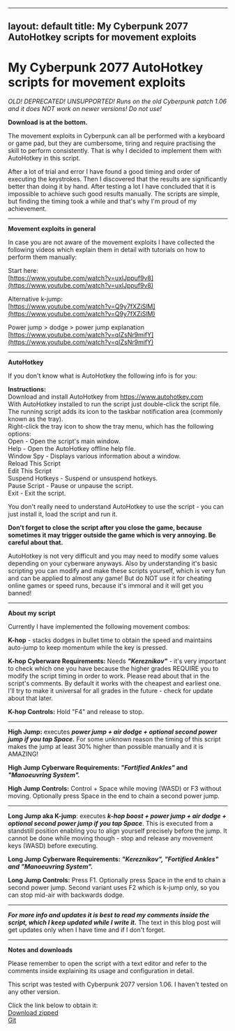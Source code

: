 
---
layout: default
title: My Cyberpunk 2077 AutoHotkey scripts for movement exploits
---

My Cyberpunk 2077 AutoHotkey scripts for movement exploits
====================================
*OLD! DEPRECATED! UNSUPPORTED! Runs on the old Cyberpunk patch 1.06 and it does NOT work on newer versions! Do not use!*  

**Download is at the bottom.**

The movement exploits in Cyberpunk can all be performed with a keyboard or game pad, but they are cumbersome, tiring and require practising the skill to perform consistently. That is why I decided to implement them with AutoHotkey in this script.

After a lot of trial and error I have found a good timing and order of executing the keystrokes. Then I discovered that the results are significantly better than doing it by hand. After testing a lot I have concluded that it is impossible to achieve such good results manually. The scripts are simple, but finding the timing took a while and that's why I'm proud of my achievement.

* * *

**Movement exploits in general**

In case you are not aware of the movement exploits I have collected the following videos which explain them in detail with tutorials on how to perform them manually:

Start here:  
[https://www.youtube.com/watch?v=uxlJppuf9v8](https://www.youtube.com/watch?v=uxlJppuf9v8)

Alternative k-jump:  
[https://www.youtube.com/watch?v=Q9y7fXZiSlM](https://www.youtube.com/watch?v=Q9y7fXZiSlM)

Power jump > dodge > power jump explanation  
[https://www.youtube.com/watch?v=qIZsNr9mifY](https://www.youtube.com/watch?v=qIZsNr9mifY)

* * *

**AutoHotkey**

If you don't know what is AutoHotkey the following info is for you:

**Instructions:**  
Download and install AutoHotkey from https://www.autohotkey.com  
With AutoHotkey installed to run the script just double-click the script file.  
The running script adds its icon to the taskbar notification area (commonly known as the tray).  
Right-click the tray icon to show the tray menu, which has the following options:  
    Open - Open the script's main window.  
    Help - Open the AutoHotkey offline help file.  
    Window Spy - Displays various information about a window.  
    Reload This Script  
    Edit This Script  
    Suspend Hotkeys - Suspend or unsuspend hotkeys.  
    Pause Script - Pause or unpause the script.  
    Exit - Exit the script.

You don't really need to understand AutoHotkey to use the script - you can just install it, load the script and run it.

**Don't forget to close the script after you close the game, because sometimes it may trigger outside the game which is very annoying. Be careful about that.**

AutoHotkey is not very difficult and you may need to modify some values depending on your cyberware anyways. Also by understanding it's basic scripting you can modify and make these scripts yourself, which is very fun and can be applied to almost any game! But do NOT use it for cheating online games or speed runs, because it's immoral and it will get you banned!

* * *

**About my script**

Currently I have implemented the following movement combos:

**K-hop** - stacks dodges in bullet time to obtain the speed and maintains auto-jump to keep momentum while the key is pressed. 

**K-hop Cyberware Requirements:** Needs ***"Kereznikov"*** - it's very important to check which one you have because the higher grades REQUIRE you to modify the script timing in order to work. Please read about that in the script's comments. By default it works with the cheapest and earliest one. I'll try to make it universal for all grades in the future - check for update about that later.

**K-hop Controls:** Hold "F4" and release to stop.

* * *

**High Jump:** executes ***power jump + air dodge + optional second power jump if you tap Space.*** For some unknown reason the timing of this script makes the jump at least 30% higher than possible manually and it is AMAZING!

**High Jump Cyberware Requirements: *"Fortified Ankles"* and *"Manoeuvring System".***

**High Jump Controls:** Control + Space while moving (WASD) or F3 without moving. Optionally press Space in the end to chain a second power jump.

* * *

**Long Jump aka K-jump**: executes ***k-hop boost + power jump + air dodge + optional second power jump if you tap Space***.  This is executed from a standstill position enabling you to align yourself precisely before the jump. It cannot be done while moving though - stop and release any movement keys (WASD) before executing.

**Long Jump Cyberware Requirements: *"Kereznikov", "Fortified Ankles" and "Manoeuvring System".*** 

**Long Jump Controls:** Press F1. Optionally press Space in the end to chain a second power jump. Second variant uses F2 which is k-jump only, so you can stop mid-air with backwards dodge.

* * *

***For more info and updates it is best to read my comments inside the script, which I keep updated while I write it.*** The text in this blog post will get updates only when I have time and if I don't forget.

* * *

**Notes and downloads**

Please remember to open the script with a text editor and refer to the comments inside explaining its usage and configuration in detail. 

This script was tested with Cyberpunk 2077 version 1.06. I haven't tested on any other version.

Click the link below to obtain it:  
[Download zipped](https://github.com/zloboslav/cyberpunk-scripts/archive/main.zip)  
[Git](https://github.com/zloboslav/cyberpunk-scripts)
